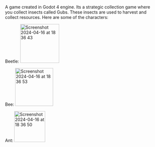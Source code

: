 A game created in Godot 4 engine. Its a strategic collection game where you collect insects called Gubs. These insects are used to harvest and collect resources. Here are some of the characters:

Beetle:
<img width="128" alt="Screenshot 2024-04-16 at 18 36 43" src="https://github.com/Sandtory/Gub/assets/82057616/2410c3ff-5ac4-42b2-894d-54a894940a2b">

Bee:
<img width="125" alt="Screenshot 2024-04-16 at 18 36 53" src="https://github.com/Sandtory/Gub/assets/82057616/4842cd79-8141-4680-bf9f-b091ef64a992">

Ant:
<img width="102" alt="Screenshot 2024-04-16 at 18 36 50" src="https://github.com/Sandtory/Gub/assets/82057616/c1d970df-269a-4eb4-a15d-c7e71e208a7e">
